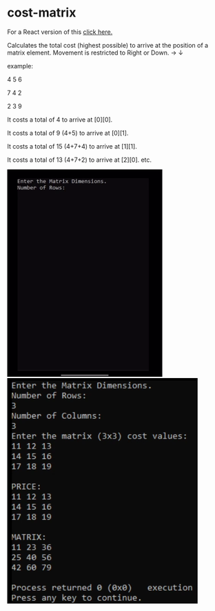 # cost-matrix

   
   For a React version of this [click here.](https://edwin-torres.github.io/github-page/#/projects/cost)
   
   Calculates the total cost (highest possible) to arrive at the position of a matrix element.  Movement is restricted to Right or Down.   →  ↓
       
   example:

   4 5 6
   
   7 4 2
   
   2 3 9

   It costs a total of 4 to arrive at [0][0].
   
   It costs a total of 9 (4+5) to arrive at [0][1].
   
   It costs a total of 15 (4+7+4) to arrive at [1][1].
   
   It costs a total of 13 (4+7+2) to arrive at [2][0]. etc.
   
   
   <img src="Cost.gif" >
   <img src="Cost.png" >

 

